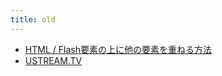 ```yaml
---
title: old
---
```



- [HTML / Flash要素の上に他の要素を重ねる方法](/d/2009/02/07/Firefox_で_Flash_要素の上に他の要素を重ねる方法.md)
- [USTREAM.TV](/d/xxxx/USTREAM.TV.md)




